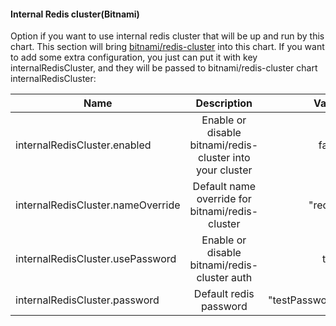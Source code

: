 #### Internal Redis cluster(Bitnami)

Option if you want to use internal redis cluster that will be up and run by this chart. This section will bring
[bitnami/redis-cluster](https://artifacthub.io/packages/helm/bitnami/redis-cluster) into this chart. If you want to add some extra
configuration, you just can put it with key internalRedisCluster, and they will be passed to bitnami/redis-cluster chart
internalRedisCluster:


| Name                              |                        Description                        |          Value |
|-----------------------------------|:---------------------------------------------------------:|---------------:|
| internalRedisCluster.enabled      | Enable or disable bitnami/redis-cluster into your cluster |          false |
| internalRedisCluster.nameOverride |      Default name override for bitnami/redis-cluster      |        "redis" |
| internalRedisCluster.usePassword  |       Enable or disable bitnami/redis-cluster auth        |           true |
| internalRedisCluster.password     |                  Default redis password                   | "testPassword" |
